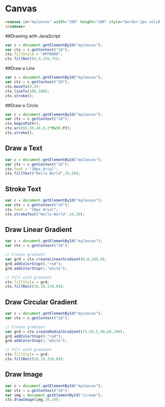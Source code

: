 # Canvas

```html
<canvas id="myCanvas" width="200" height="100" style="border:1px solid #000000;">
</canvas>
```


##Drawing with JavaScript
```js
var c = document.getElementById("myCanvas");
var ctx = c.getContext("2d");
ctx.fillStyle = "#FF0000";
ctx.fillRect(0,0,150,75);
```

##Draw a Line

```js
var c = document.getElementById("myCanvas");
var ctx = c.getContext("2d");
ctx.moveTo(0,0);
ctx.lineTo(200,100);
ctx.stroke();
```

##Draw a Circle

```js
var c = document.getElementById("myCanvas");
var ctx = c.getContext("2d");
ctx.beginPath();
ctx.arc(95,50,40,0,2*Math.PI);
ctx.stroke();
```

## Draw a Text

```js
var c = document.getElementById("myCanvas");
var ctx = c.getContext("2d");
ctx.font = "30px Arial";
ctx.fillText("Hello World",10,50);

```


## Stroke Text


```js
var c = document.getElementById("myCanvas");
var ctx = c.getContext("2d");
ctx.font = "30px Arial";
ctx.strokeText("Hello World",10,50);

```



## Draw Linear Gradient


```js
var c = document.getElementById("myCanvas");
var ctx = c.getContext("2d");

// Create gradient
var grd = ctx.createLinearGradient(0,0,200,0);
grd.addColorStop(0,"red");
grd.addColorStop(1,"white");

// Fill with gradient
ctx.fillStyle = grd;
ctx.fillRect(10,10,150,80);

```


## Draw Circular Gradient


```js
var c = document.getElementById("myCanvas");
var ctx = c.getContext("2d");

// Create gradient
var grd = ctx.createRadialGradient(75,50,5,90,60,100);
grd.addColorStop(0,"red");
grd.addColorStop(1,"white");

// Fill with gradient
ctx.fillStyle = grd;
ctx.fillRect(10,10,150,80);

```


## Draw Image


```js
var c = document.getElementById("myCanvas");
var ctx = c.getContext("2d");
var img = document.getElementById("scream");
ctx.drawImage(img,10,10);

```








